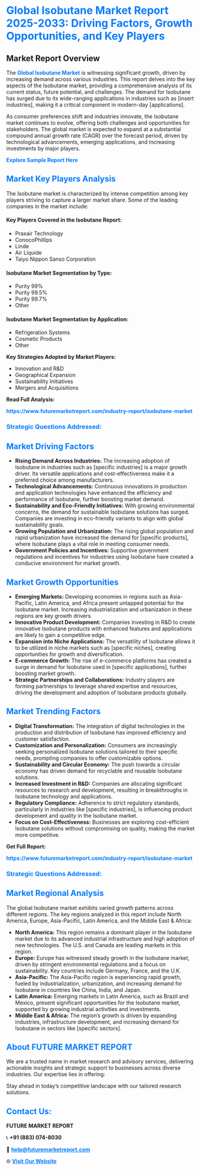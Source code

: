 <h1 style="color: #007BFF;">Global Isobutane Market Report 2025-2033: Driving Factors, Growth Opportunities, and Key Players</h1>

<section id="overview">
<h2>Market Report Overview</h2>
<p>The <a href="https://www.futuremarketreport.com/industry-report/isobutane-market" style="color: #007BFF; text-decoration: none;"><strong>Global Isobutane Market</strong></a> is witnessing significant growth, driven by increasing demand across various industries. This report delves into the key aspects of the Isobutane market, providing a comprehensive analysis of its current status, future potential, and challenges. The demand for Isobutane has surged due to its wide-ranging applications in industries such as [insert industries], making it a critical component in modern-day [applications].</p>
<p>As consumer preferences shift and industries innovate, the Isobutane market continues to evolve, offering both challenges and opportunities for stakeholders. The global market is expected to expand at a substantial compound annual growth rate (CAGR) over the forecast period, driven by technological advancements, emerging applications, and increasing investments by major players.</p>
</section>

<section id="overview">
<p><a href="https://www.futuremarketreport.com/request-sample/reportId=90584" style="color: #007BFF; text-decoration: none;"><strong>Explore Sample Report Here</strong></a></p>
</section>

<section id="key-players">
<h2 style="color: #007BFF;">Market Key Players Analysis</h2>
<p>The Isobutane market is characterized by intense competition among key players striving to capture a larger market share. Some of the leading companies in the market include:</p>
<h4>Key Players Covered in the Isobutane Report:</h4>
<ul><li>Praxair Technology</li><li>ConocoPhillips</li><li>Linde</li><li>Air Liquide</li><li>Taiyo Nippon Sanso Corporation</li></ul>
<h4>Isobutane Market Segmentation by Type:</h4>
<ul><li>Purity 99%</li><li>Purity 99.5%</li><li>Purity 99.7%</li><li>Other</li></ul>

<h4>Isobutane Market Segmentation by Application:</h4>
<ul><li>Refrigeration Systems</li><li>Cosmetic Products</li><li>Other</li></ul>
<p><strong>Key Strategies Adopted by Market Players:</strong></p>
<ul>
<li>Innovation and R&D</li>
<li>Geographical Expansion</li>
<li>Sustainability Initiatives</li>
<li>Mergers and Acquisitions</li>
</ul>
</section>

<section>
<p><strong>Read Full Analysis: </strong></p><a href="https://www.futuremarketreport.com/industry-report/isobutane-market" style="color: #007BFF; text-decoration: none;"><strong>https://www.futuremarketreport.com/industry-report/isobutane-market</strong></a>
<h3 style="color: #007BFF;">Strategic Questions Addressed:</h3>
</section>

<section id="driving-factors">
<h2 style="color: #007BFF;">Market Driving Factors</h2>
<ul>
<li><strong>Rising Demand Across Industries:</strong> The increasing adoption of Isobutane in industries such as [specific industries] is a major growth driver. Its versatile applications and cost-effectiveness make it a preferred choice among manufacturers.</li>
<li><strong>Technological Advancements:</strong> Continuous innovations in production and application technologies have enhanced the efficiency and performance of Isobutane, further boosting market demand.</li>
<li><strong>Sustainability and Eco-Friendly Initiatives:</strong> With growing environmental concerns, the demand for sustainable Isobutane solutions has surged. Companies are investing in eco-friendly variants to align with global sustainability goals.</li>
<li><strong>Growing Population and Urbanization:</strong> The rising global population and rapid urbanization have increased the demand for [specific products], where Isobutane plays a vital role in meeting consumer needs.</li>
<li><strong>Government Policies and Incentives:</strong> Supportive government regulations and incentives for industries using Isobutane have created a conducive environment for market growth.</li>
</ul>
</section>

<section id="growth-opportunities">
<h2 style="color: #007BFF;">Market Growth Opportunities</h2>
<ul>
<li><strong>Emerging Markets:</strong> Developing economies in regions such as Asia-Pacific, Latin America, and Africa present untapped potential for the Isobutane market. Increasing industrialization and urbanization in these regions are key growth drivers.</li>
<li><strong>Innovative Product Development:</strong> Companies investing in R&D to create innovative Isobutane products with enhanced features and applications are likely to gain a competitive edge.</li>
<li><strong>Expansion into Niche Applications:</strong> The versatility of Isobutane allows it to be utilized in niche markets such as [specific niches], creating opportunities for growth and diversification.</li>
<li><strong>E-commerce Growth:</strong> The rise of e-commerce platforms has created a surge in demand for Isobutane used in [specific applications], further boosting market growth.</li>
<li><strong>Strategic Partnerships and Collaborations:</strong> Industry players are forming partnerships to leverage shared expertise and resources, driving the development and adoption of Isobutane products globally.</li>
</ul>
</section>

<section id="trending-factors">
<h2 style="color: #007BFF;">Market Trending Factors</h2>
<ul>
<li><strong>Digital Transformation:</strong> The integration of digital technologies in the production and distribution of Isobutane has improved efficiency and customer satisfaction.</li>
<li><strong>Customization and Personalization:</strong> Consumers are increasingly seeking personalized Isobutane solutions tailored to their specific needs, prompting companies to offer customizable options.</li>
<li><strong>Sustainability and Circular Economy:</strong> The push towards a circular economy has driven demand for recyclable and reusable Isobutane solutions.</li>
<li><strong>Increased Investment in R&D:</strong> Companies are allocating significant resources to research and development, resulting in breakthroughs in Isobutane technology and applications.</li>
<li><strong>Regulatory Compliance:</strong> Adherence to strict regulatory standards, particularly in industries like [specific industries], is influencing product development and quality in the Isobutane market.</li>
<li><strong>Focus on Cost-Effectiveness:</strong> Businesses are exploring cost-efficient Isobutane solutions without compromising on quality, making the market more competitive.</li>
</ul>
</section>

<section>
<p><strong>Get Full Report: </strong></p><a href="https://www.futuremarketreport.com/industry-report/isobutane-market" style="color: #007BFF; text-decoration: none;"><strong>https://www.futuremarketreport.com/industry-report/isobutane-market</strong></a>
<h3 style="color: #007BFF;">Strategic Questions Addressed:</h3>
</section>


<section id="regional-analysis">
<h2 style="color: #007BFF;">Market Regional Analysis</h2>
<p>The global Isobutane market exhibits varied growth patterns across different regions. The key regions analyzed in this report include North America, Europe, Asia-Pacific, Latin America, and the Middle East & Africa:</p>
<ul>
<li><strong>North America:</strong> This region remains a dominant player in the Isobutane market due to its advanced industrial infrastructure and high adoption of new technologies. The U.S. and Canada are leading markets in this region.</li>
<li><strong>Europe:</strong> Europe has witnessed steady growth in the Isobutane market, driven by stringent environmental regulations and a focus on sustainability. Key countries include Germany, France, and the U.K.</li>
<li><strong>Asia-Pacific:</strong> The Asia-Pacific region is experiencing rapid growth, fueled by industrialization, urbanization, and increasing demand for Isobutane in countries like China, India, and Japan.</li>
<li><strong>Latin America:</strong> Emerging markets in Latin America, such as Brazil and Mexico, present significant opportunities for the Isobutane market, supported by growing industrial activities and investments.</li>
<li><strong>Middle East & Africa:</strong> The region’s growth is driven by expanding industries, infrastructure development, and increasing demand for Isobutane in sectors like [specific sectors].</li>
</ul>
</section>

<footer>
<h2 style="color: #007BFF;">About FUTURE MARKET REPORT</h2>
<p>We are a trusted name in market research and advisory services, delivering actionable insights and strategic support to businesses across diverse industries. Our expertise lies in offering:</p>

<p>Stay ahead in today’s competitive landscape with our tailored research solutions.</p>

<h2 style="color: #007BFF;">Contact Us:</h2>
<p><strong>FUTURE MARKET REPORT</strong></p>
<p>📞 <strong>+91 (883) 074-8030</strong></p>
<p>📧 <strong><a href="mailto:help@futuremarketreport.com" style="color: #007BFF;">help@futuremarketreport.com</a></strong></p>
<p>🌐 <strong><a href="https://www.futuremarketreport.com/" style="color: #007BFF;">Visit Our Website</a></strong></p>
</footer>